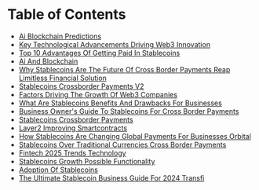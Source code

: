 # Table of Contents


<!-- FILE_LIST_START -->
- [Ai Blockchain Predictions](/docs/ai-blockchain-predictions.md)
- [Key Technological Advancements Driving Web3 Innovation](/docs/key-technological-advancements-driving-web3-innovation.md)
- [Top 10 Advantages Of Getting Paid In Stablecoins](/docs/Top-10-Advantages-of-Getting-Paid-in-Stablecoins.md)
- [Ai And Blockchain](/docs/ai-and-blockchain.md)
- [Why Stablecoins Are The Future Of Cross Border Payments   Reap  Limitless Financial Solution](/docs/Why-Stablecoins-Are-the-Future-of-Cross-Border-Payments---Reap--Limitless-financial-solution.md)
- [Stablecoins Crossborder Payments V2](/docs/stablecoins-crossborder-payments-v2.md)
- [Factors Driving The Growth Of Web3 Companies](/docs/factors-driving-the-growth-of-web3-companies.md)
- [What Are Stablecoins Benefits And Drawbacks For Businesses](/docs/What-are-Stablecoins-Benefits-and-Drawbacks-for-Businesses.md)
- [Business Owner's Guide To Stablecoins For Cross Border Payments](/docs/Business-Owner's-Guide-to-Stablecoins-for-Cross-Border-Payments.md)
- [Stablecoins Crossborder Payments](/docs/stablecoins-crossborder-payments.md)
- [Layer2 Improving Smartcontracts](/docs/layer2-improving-smartcontracts.md)
- [How Stablecoins Are Changing Global Payments For Businesses  Orbital](/docs/How-Stablecoins-Are-Changing-Global-Payments-for-Businesses--Orbital.md)
- [Stablecoins Over Traditional Currencies Cross Border Payments](/docs/stablecoins-over-traditional-currencies-cross-border-payments.md)
- [Fintech 2025 Trends Technology](/docs/fintech-2025-trends-technology.md)
- [Stablecoins Growth Possible Functionality](/docs/stablecoins-growth-possible-functionality.md)
- [Adoption Of Stablecoins](/docs/adoption-of-stablecoins.md)
- [The Ultimate Stablecoin Business Guide For 2024  Transfi](/docs/The-Ultimate-Stablecoin-Business-Guide-for-2024--Transfi.md)
<!-- FILE_LIST_END -->